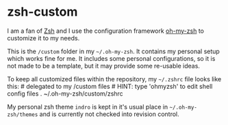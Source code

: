 # zsh-custom
I am a fan of [Zsh](http://www.zsh.org/) and I use the configuration framework [oh-my-zsh](https://github.com/robbyrussell/oh-my-zsh) to customize it to my needs.

This is the `/custom` folder in my `~/.oh-my-zsh`. It contains my personal setup which works fine for me. It includes some personal configurations, so it is not made to be a template, but it may provide some re-usable ideas.

To keep all customized files within the repository, my `~/.zshrc` file looks like this:
	# delegated to my /custom files
	# HINT: type 'ohmyzsh' to edit shell config files
	. ~/.oh-my-zsh/custom/zshrc

My personal zsh theme `indro` is kept in it's usual place in `~/.oh-my-zsh/themes` and is currently not checked into revision control.